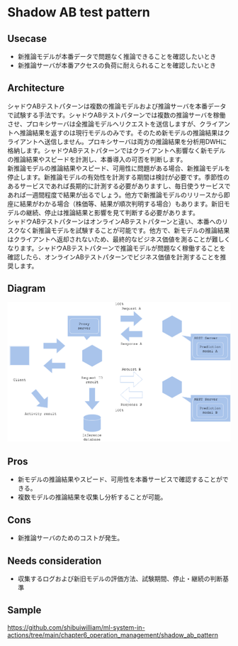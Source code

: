 # Shadow AB test pattern

## Usecase
- 新推論モデルが本番データで問題なく推論できることを確認したいとき
- 新推論サーバが本番アクセスの負荷に耐えられることを確認したいとき

## Architecture
シャドウABテストパターンは複数の推論モデルおよび推論サーバを本番データで試験する手法です。シャドウABテストパターンでは複数の推論サーバを稼働させ、プロキシサーバは全推論モデルへリクエストを送信しますが、クライアントへ推論結果を返すのは現行モデルのみです。そのため新モデルの推論結果はクライアントへ送信しません。プロキシサーバは両方の推論結果を分析用DWHに格納します。シャドウABテストパターンではクライアントへ影響なく新モデルの推論結果やスピードを計測し、本番導入の可否を判断します。<br>
新推論モデルの推論結果やスピード、可用性に問題がある場合、新推論モデルを停止します。新推論モデルの有効性を計測する期間は検討が必要です。季節性のあるサービスであれば長期的に計測する必要がありますし、毎日使うサービスであれば一週間程度で結果が出るでしょう。他方で新推論モデルのリリースから即座に結果がわかる場合（株価等、結果が順次判明する場合）もあります。新旧モデルの継続、停止は推論結果と影響を見て判断する必要があります。<br>
シャドウABテストパターンはオンラインABテストパターンと違い、本番へのリスクなく新推論モデルを試験することが可能です。他方で、新モデルの推論結果はクライアントへ返却されないため、最終的なビジネス価値を測ることが難しくなります。シャドウABテストパターンで推論モデルが問題なく稼働することを確認したら、オンラインABテストパターンでビジネス価値を計測することを推奨します。


## Diagram
![diagram](diagram.png)


## Pros
- 新モデルの推論結果やスピード、可用性を本番サービスで確認することができる。
- 複数モデルの推論結果を収集し分析することが可能。

## Cons
- 新推論サーバのためのコストが発生。

## Needs consideration
- 収集するログおよび新旧モデルの評価方法、試験期間、停止・継続の判断基準

## Sample
https://github.com/shibuiwilliam/ml-system-in-actions/tree/main/chapter6_operation_management/shadow_ab_pattern